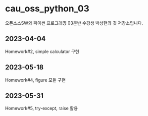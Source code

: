 # cau_oss_python_03

오픈소스SW와 파이썬 프로그래밍 03분반 수강생 박상현의 깃 저장소입니다.

## 2023-04-04

Homework#2, simple calculator 구현

## 2023-05-18

Homework#4, figure 모듈 구현

## 2023-05-31

Homework#5, try-except, raise 활용
